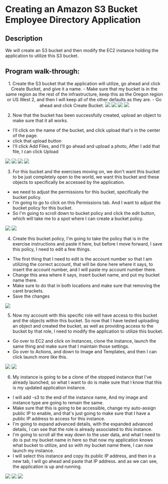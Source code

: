 <h1>Creating an Amazon S3 Bucket Employee Directory Application</h1>

<h2>Description</h2>
We will create an S3 bucket and then modify the EC2 instance holding the application to utilize this S3 bucket.
<br />

<h2>Program walk-through:</h2>

<p align="center">
1. Create the S3 bucket that the application will utilize, go ahead and click Create Bucket, and give it a name.
- Make sure that my bucket is in the same region as the rest of the infrastructure, keep this as the Oregon region or US West 2, and then I will keep all of the other defaults
as they are.
- Go ahead and click Create Bucket.
<img src="https://res.cloudinary.com/dk3bkl3ji/image/upload/v1742233001/Screenshot_2025-03-14_193209_udqvuk.png"/>
<img src="https://res.cloudinary.com/dk3bkl3ji/image/upload/v1742233014/Screenshot_2025-03-14_193358_zbamzh.png"/>
<img src="https://res.cloudinary.com/dk3bkl3ji/image/upload/v1742233031/Screenshot_2025-03-14_193418_jmmx9v.png"/>
<img src="https://res.cloudinary.com/dk3bkl3ji/image/upload/v1742233050/Screenshot_2025-03-14_193516_rqpnyu.png"/>

  <br />
  
2. Now that the bucket has been successfully created, upload an object to make sure that it all works.
-  I'll click on the name of the bucket, and click upload that's in the center of the page.
-  click that upload button
- I'll click Add Files, and I'll go ahead and upload a photo, After I add that file, I can click Upload

<img src="https://res.cloudinary.com/dk3bkl3ji/image/upload/v1742235713/Screenshot_2025-03-14_193548_ccegkg.png"/>
<img src="https://res.cloudinary.com/dk3bkl3ji/image/upload/v1742236470/Screenshot_2025-03-14_193847_mlelti.png"/>
<img src="https://res.cloudinary.com/dk3bkl3ji/image/upload/v1742236480/Screenshot_2025-03-14_193914_mpxwkx.png"/>
<img src="https://res.cloudinary.com/dk3bkl3ji/image/upload/v1742236487/Screenshot_2025-03-14_194025_vzsslu.png"/>

  <br />
  
3. For this bucket and the exercises moving on, we don't want this bucket to be just completely open to the world, we want this bucket and these objects to specifically be accessed by the application.
- we need to adjust the permissions for this bucket, specifically the bucket policy.
- I'm going to go to click on this Permissions tab. And I want to adjust the bucket policy for this bucket.
- So I'm going to scroll down to bucket policy and click the edit button, which will take me to a spot where I can create a bucket policy.

<img src="https://res.cloudinary.com/dk3bkl3ji/image/upload/v1742238295/Screenshot_2025-03-14_194500_ktp0rr.png"/>
<img src="https://res.cloudinary.com/dk3bkl3ji/image/upload/v1742238308/Screenshot_2025-03-14_194524_rvkqxw.png"/>

  <br />

4. Create this bucket policy, I'm going to take the policy that is in the exercise instructions and paste it here, but before I move forward, I save this policy, I need to edit a few things.
- The first thing that I need to edit is the account number so that I am utilizing the correct account, that will be done here where it says, to insert the account number, and I will paste my account number there.
- Change this area where it says, insert bucket name, and put my bucket name there.
- Make sure to do that in both locations and make sure that removing the caret brackets.
- Save the changes
<img src="https://res.cloudinary.com/dk3bkl3ji/image/upload/v1742245577/Screenshot_2025-03-14_194944_oipz0s.png"/>

  <br />

5. Now my account with this specific role will have access to this bucket and the objects within this bucket.
So now that I have tested uploading an object and created the bucket, as well as providing access to the bucket by that role, I need to modify the application to utilize this bucket.
- Go over to EC2 and click on Instances, clone the instance,  launch the same thing and make sure that I maintain those settings.
- Go over to Actions, and down to Image and Templates, and then I can click launch more like this.
<img src="https://res.cloudinary.com/dk3bkl3ji/image/upload/v1742250873/Screenshot_2025-03-14_200823_ugvllk.png"/>
<img src="https://res.cloudinary.com/dk3bkl3ji/image/upload/v1742250925/Screenshot_2025-03-14_200937_vcorid.png"/>

  <br />

6. My instance is going to be a clone of the stopped instance that I've already launched, so what I want to do is make sure that I know that this is my updated application instance.
- I will add -s3 to the end of the instance name, And my image and instance type are going to remain the same.
- Make sure that this is going to be accessible, change my auto-assign public IP to enable, and that's just going to make sure that I have a public IP address to access for this instance.
-  I'm going to expand advanced details, with the expanded advanced details, I can see that the role is already associated to this instance.
-  I'm going to scroll all the way down to the user data, and what I need to do is put my bucket name in here so that now my application knows what bucket to utilize, and so with my bucket name there, I can now launch my instance.
- I will select this instance and copy its public IP address, and then in a new tab, I will go ahead and paste that IP address. and as we can see, the application is up and running.

<img src="https://res.cloudinary.com/dk3bkl3ji/image/upload/v1742253098/Screenshot_2025-03-14_201050_q2inbo.png"/>
<img src="https://res.cloudinary.com/dk3bkl3ji/image/upload/v1742253101/Screenshot_2025-03-14_201610_b0h0ar.png"/>
<img src="https://res.cloudinary.com/dk3bkl3ji/image/upload/v1742253107/Screenshot_2025-03-14_201951_jpylnj.png"/>


